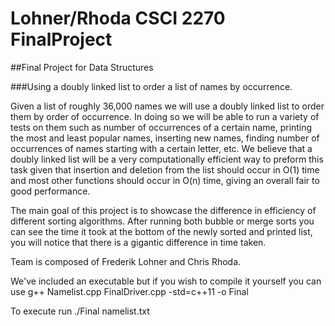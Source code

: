 # Lohner/Rhoda CSCI 2270 FinalProject

##Final Project for Data Structures

###Using a doubly linked list to order a list of names by occurrence.

Given a list of roughly 36,000 names we will use a doubly linked list to order them by order of occurrence. In doing so we will be able to run a variety of tests on them such as number of occurrences of a certain name, printing the most and least popular names, inserting new names, finding number of occurrences of names starting with a certain letter, etc. We believe that a doubly linked list will be a very computationally efficient way to preform this task given that insertion and deletion from the list should occur in O(1) time and most other functions should occur in O(n) time, giving an overall fair to good performance.

The main goal of this project is to showcase the difference in efficiency of different sorting algorithms.  After running both bubble or merge sorts you can see the time it took at the bottom of the newly sorted and printed list, you will notice that there is a gigantic difference in time taken.

Team is composed of Frederik Lohner and Chris Rhoda.

We've included an executable but if you wish to compile it yourself you can use g++ Namelist.cpp FinalDriver.cpp -std=c++11 -o Final

To execute run ./Final namelist.txt
